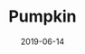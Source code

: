 ---
title: Pumpkin
date: '2019-06-14'
thumb_image: images/mar-4yo/4-mar-pumpkin.jpg
thumb_image_alt: Pumpkin
image: images/mar-4yo/4-mar-pumpkin.jpg
image_alt: Pumpkin
template: project
---	